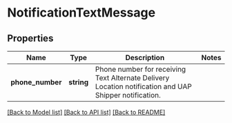 # NotificationTextMessage

## Properties
Name | Type | Description | Notes
------------ | ------------- | ------------- | -------------
**phone_number** | **string** | Phone number for receiving Text Alternate Delivery Location notification and UAP Shipper notification. | 

[[Back to Model list]](../../README.md#documentation-for-models) [[Back to API list]](../../README.md#documentation-for-api-endpoints) [[Back to README]](../../README.md)

